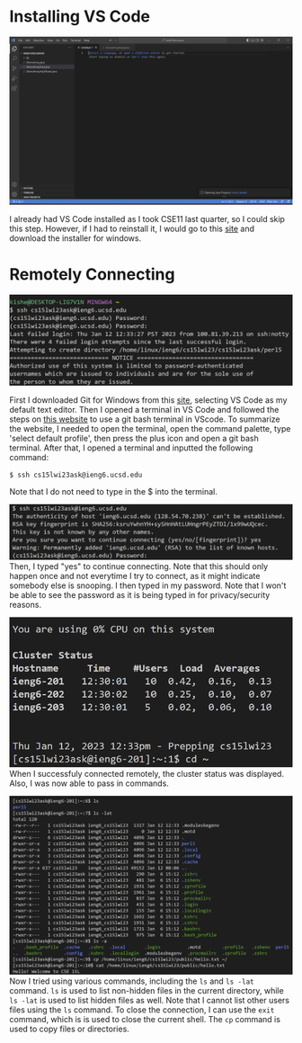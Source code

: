 # Installing VS Code
![VS code setup screenshot](assets/cse15l-lab_report1_ss1.png)

I already had VS Code installed as I took CSE11 last quarter, so I could skip this step. However, if I had to reinstall it, I would go to this [site](https://code.visualstudio.com/download) and download the installer for windows.

# Remotely Connecting 
![Remote Connection screenshot 1](assets/cse15l-lab_report1_ss2.png)

First I downloaded Git for Windows from this [site](https://gitforwindows.org/), selecting VS Code as my default text editor. Then I opened a terminal in VS Code and followed the steps on [this website](https://stackoverflow.com/questions/42606837/how-do-i-use-bash-on-windows-from-the-visual-studio-code-integrated-terminal/50527994#50527994) to use a git bash terminal in VScode. To summarize the website, I needed to open the terminal, open the command palette, type 'select default profile', then press the plus icon and open a git bash terminal. After that, I opened a terminal and inputted the following command:
```
$ ssh cs15lwi23ask@ieng6.ucsd.edu
```

Note that I do not need to type in the $ into the terminal. 


![Remote Connection screenshot 2](assets/cse15l-lab_report1_ss2point5.png)
Then, I typed "yes" to continue connecting. Note that this should only happen once and not everytime I try to connect, as it might indicate somebody else is snooping. I then typed in my password. Note that I won't be able to see the password as it is being typed in for privacy/security reasons.

![Remote Connection screenshot 3](assets/cse15l-lab_report1_ss3.png)
When I successfuly connected remotely, the cluster status was displayed. Also, I was now able to pass in commands.

![Trying commands screenshot](assets/cse15l-lab_report1_ss4.png)
Now I tried using various commands, including the `ls` and `ls -lat` command. `ls` is used to list non-hidden files in the current directory, while `ls -lat` is used to list hidden files as well. Note that I cannot list other users files using the `ls` command. To close the connection, I can use the `exit` command, which is is used to close the current shell. The `cp` command is used to copy files or directories.
